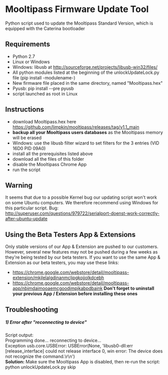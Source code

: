 Mooltipass Firmware Update Tool
=================================
Python script used to update the Mooltipass Standard Version, which is equipped with the Caterina bootloader

Requirements
------------
- Python 2.7
- Linux or Windows
- Windows: libusb at http://sourceforge.net/projects/libusb-win32/files/
- All python modules listed at the beginning of the unlockUpdateLock.py file (pip install -modulename-)
- New firmware file placed in the same directory, named "Mooltipass.hex"
- Pyusb: pip install --pre pyusb
- script launched as root in Linux

Instructions
------------
- download Mooltipass.hex here https://github.com/limpkin/mooltipass/releases/tag/v1.1_main
- **backup all your Mooltipass users databases** as the Mooltipass memory will be erased
- Windows: use the libusb filter wizard to set filters for the 3 entries (VID 16D0 PID 09A0)
- install all the prerequisites listed above
- download all the files of this folder
- disable the Mooltipass Chrome App
- run the script

Warning
-------
It seems that due to a possible Kernel bug our updating script won't work on some Ubuntu computers. We therefore recommend using Windows for this particular script.
Bug: http://superuser.com/questions/979722/serialport-doenst-work-correctly-after-ubuntu-update

Using the Beta Testers App & Extensions
---------------------------------------
Only stable versions of our App & Extension are pushed to our customers. However, several new features may not be pushed during a few weeks as they're being tested by our beta testers. If you want to use the same App & Extension as our beta testers, you may use these links:
- https://chrome.google.com/webstore/detail/mooltipass-extension/mkjlelalgdinanmcljpgkojjolkdcebh
- https://chrome.google.com/webstore/detail/mooltipass-app/nbjmdaimooaemcgoodjmpjkabpdbaink
**Don't forget to uninstall your previous App / Extension before installing these ones**

Troubleshooting
---------------
##### 1) Error after "reconnecting to device"
Script output:  
Programming done... reconnecting to device...  
Exception usb.core.USBError: USBError(None, 'libusb0-dll:err [release_interface] could not release interface 0, win error: The device does not recognize the command.\r\n')  
**Solution:** Make sure the Mooltipass App is disabled, then re-run the script: python unlockUpdateLock.py skip
